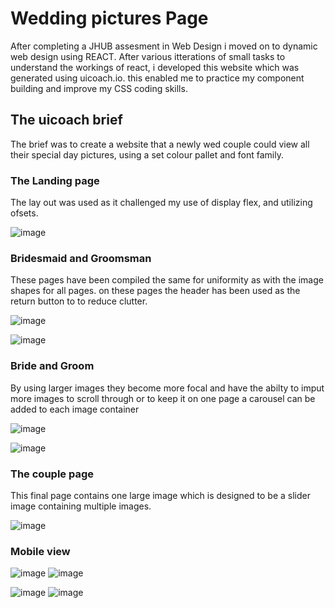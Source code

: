 # Wedding pictures Page

After completing a JHUB assesment in Web Design i moved on to dynamic web design using REACT. After various itterations of small tasks to understand the workings of react, i developed this website which was generated using uicoach.io. this enabled me to practice my component building and improve my CSS coding skills. 

## The uicoach brief

The brief was to create a website that a newly wed couple could view all their special day pictures, using a set colour pallet and font family.

### The Landing page

The lay out was used as it challenged my use of display flex, and utilizing ofsets.

![image](https://github.com/BaldyLockss/Wedding-page/assets/132619892/fb78288f-7f9e-4d39-ab25-f148de16a045)

### Bridesmaid and Groomsman

These pages have been compiled the same for uniformity as with the image shapes for all pages. on these pages the header has been used as the return button to to reduce clutter.

![image](https://github.com/BaldyLockss/Wedding-page/assets/132619892/f18d0049-477c-493e-aae6-dce7b0153fc6)

![image](https://github.com/BaldyLockss/Wedding-page/assets/132619892/e6eaec7e-6cad-495c-a18c-6a80af90c934)

### Bride and Groom

By using larger images they become more focal and have the abilty to imput more images to scroll through or to keep it on one page a carousel can be added to each image container 


![image](https://github.com/BaldyLockss/Wedding-page/assets/132619892/46df032e-49c9-484d-b12c-9ff0aab88d3f)


![image](https://github.com/BaldyLockss/Wedding-page/assets/132619892/3eadf7fc-4470-4cd5-8d09-dee9497bcf6c)

### The couple page

This final page contains one large image which is designed to be a slider image containing multiple images.

![image](https://github.com/BaldyLockss/Wedding-page/assets/132619892/408e4daa-1369-48ed-b5ed-6a9681b49074)


### Mobile view


  ![image](https://github.com/BaldyLockss/Wedding-page/assets/132619892/d85d0777-cf3e-465b-b930-da504b0a479b) ![image](https://github.com/BaldyLockss/Wedding-page/assets/132619892/9da82db6-4ac5-4f9b-b45c-80b6f45c5f6f)

![image](https://github.com/BaldyLockss/Wedding-page/assets/132619892/fb59f9bb-a225-4577-b8fb-dd245ad5acf3) ![image](https://github.com/BaldyLockss/Wedding-page/assets/132619892/c150e252-541d-41fe-90ea-21e3bd1bc7ef)








